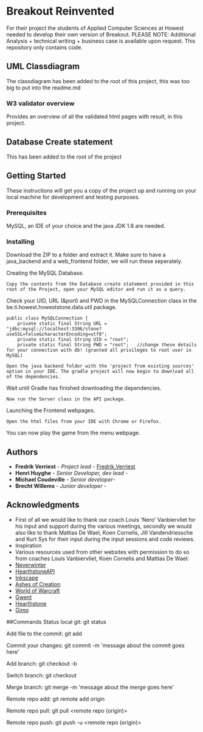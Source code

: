 # Breakout Reinvented

For their project the students of Applied Computer Sciences at Howest needed to develop their own version of Breakout.
PLEASE NOTE: Additional Analysis + technical writing + business case is available upon request. This repository only contains code. 

## UML Classdiagram
The classdiagram has been added to the root of this project, this was too big to put into the readme.md

### W3 validator overview
Provides an overview of all the validated html pages with result, in this project.
## Database Create statement
This has been added to the root of the project

## Getting Started

These instructions will get you a copy of the project up and running on your local machine for development and testing purposes.

### Prerequisites

MySQL, an IDE of your choice and the java JDK 1.8 are needed.

### Installing

Download the ZIP to a folder and extract it.
Make sure to have a java_backend and a web_frontend folder, we will run these seperately.

Creating the MySQL Database.

```
Copy the contents from the Database create statement provided in this root of the Project, open your MySQL editor and run it as a query. 
```

Check your UID, URL (&port) and PWD in the MySQLConnection class in the be.ti.howest.howeststone.data.util package. 

```
public class MySQLConnection {
    private static final String URL = "jdbc:mysql://localhost:3306/stone?useSSL=false&characterEncoding=utf8";
    private static final String UID = "root";
    private static final String PWD = "root";   //change these details for your connection with db! (granted all privileges to root user in MySQL)
```

```
Open the java backend folder with the 'project from existing sources' option in your IDE. The gradle project will now begin to download all of the dependencies.
```

Wait until Gradle has finished downloading the dependencies.

```
Now run the Server class in the API package. 
```

Launching the Frontend webpages.

```
Open the html files from your IDE with Chrome or Firefox. 
```

You can now play the game from the menu webpage.

## Authors

* **Fredrik Verriest** - *Project lead* - [Fredrik.Verriest](https://172.21.22.52/fredrik.verriest)
* **Henri Huyghe** - *Senior Developer, dev lead* -
* **Michael Coudeville** - *Senior developer*-
* **Brecht Willems** - *Junior developer* -

## Acknowledgments

* First of all we would like to thank our coach Louis 'Nero' Vanbiervliet for his input and support during the various meetings, secondly we would also like to thank Mattias De Wael, Koen Cornelis, Jill Vandendriessche and Kurt Sys for their input during the input sessions and code reviews.
* Inspiration
* Various resources used from other websites with permission to do so from coaches Louis Vanbiervliet, Koen Cornelis and Mattias De Wael:
* [Neverwinter](http://www.arcgames.com/en/games/neverwinter)
* [HearthstoneAPI](http://hearthstoneapi.com/)
* [Inkscape](https://inkscape.org/nl/)
* [Ashes of Creation](https://www.ashesofcreation.com/)
* [World of Warcraft](https://worldofwarcraft.com/en-us/)
* [Gwent](https://www.playgwent.com/en/support/category/hot-issues)
* [Hearthstone](https://playhearthstone.com/en-us/)
* [Gimp](https://www.gimp.org/)




##Commands
Status local git: git status

Add file to the commit: git add <file>

Commit your changes: git commit -m 'message about the commit goes here'

Add branch: git checkout -b <Name of branch>

Switch branch: git checkout <Name of branch>

Merge branch: git merge <Name of branch you want to merge with branch you are on> -m 'message about the merge goes here'

Remote repo add: git remote add origin <link naar repo>

Remote repo pull: git pull <remote repo (origin)> <branch> 

Remote repo push: git push -u <remote repo (origin)> <branch> 